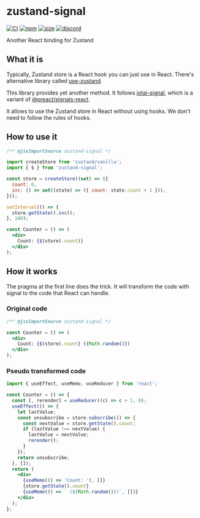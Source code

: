 # zustand-signal

[![CI](https://img.shields.io/github/actions/workflow/status/dai-shi/zustand-signal/ci.yml?branch=main)](https://github.com/dai-shi/zustand-signal/actions?query=workflow%3ACI)
[![npm](https://img.shields.io/npm/v/zustand-signal)](https://www.npmjs.com/package/zustand-signal)
[![size](https://img.shields.io/bundlephobia/minzip/zustand-signal)](https://bundlephobia.com/result?p=zustand-signal)
[![discord](https://img.shields.io/discord/627656437971288081)](https://discord.gg/MrQdmzd)

Another React binding for Zustand

## What it is

Typically, Zustand store is a React hook you can just use in React.
There's alternative library called [use-zustand](https://github.com/dai-shi/use-zustand).

This library provides yet another method.
It follows [jotai-signal](https://github.com/jotai-labs/jotai-signal),
which is a variant of [@preact/signals-react](https://www.npmjs.com/package/@preact/signals-react).

It allows to use the Zustand store in React without using hooks.
We don't need to follow the rules of hooks.

## How to use it

```jsx
/** @jsxImportSource zustand-signal */

import createStore from 'zustand/vanilla';
import { $ } from 'zustand-signal';

const store = createStore((set) => ({
  count: 0,
  inc: () => set((state) => ({ count: state.count + 1 })),
}));

setInterval(() => {
  store.getState().inc();
}, 100);

const Counter = () => (
  <div>
    Count: {$(store).count)}
  </div>
);
```

## How it works

The pragma at the first line does the trick.
It will transform the code with signal to the code that React can handle.

### Original code

```jsx
/** @jsxImportSource zustand-signal */

const Counter = () => (
  <div>
    Count: {$(store).count} ({Math.random()})
  </div>
);
```

### Pseudo transformed code

```jsx
import { useEffect, useMemo, useReducer } from 'react';

const Counter = () => {
  const [, rerender] = useReducer((c) => c + 1, 0);
  useEffect(() => {
    let lastValue;
    const unsubscribe = store.subscribe(() => {
      const nextValue = store.getState().count;
      if (lastValue !== nextValue) {
        lastValue = nextValue;
        rerender();
      }
    });
    return unsubscribe;
  }, []);
  return (
    <div>
      {useMemo(() => 'Count: '), []}
      {store.getState().count}
      {useMemo(() => ` (${Math.random()})`, [])}
    </div>
  );
};
```
